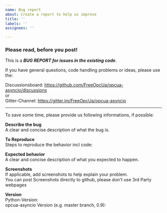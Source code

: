 ```yaml
---
name: Bug report
about: Create a report to help us improve
title: ''
labels: ''
assignees: ''

---
```


### Please read, before you post!

This is a _**BUG REPORT for issues in the existing code**_. 

If you have general questions, code handling problems or ideas, please use the:

Discussionsboard: https://github.com/FreeOpcUa/opcua-asyncio/discussions <br/> or <br />
Gitter-Channel: https://gitter.im/FreeOpcUa/opcua-asyncio

---


To save some time, please provide us following informations, if possible:


**Describe the bug** <br />
A clear and concise description of what the bug is.

**To Reproduce**<br />
Steps to reproduce the behavior incl code:

**Expected behavior**<br />
A clear and concise description of what you expected to happen.

**Screenshots**<br />
If applicable, add screenshots to help explain your problem. <br />
You can post Screenshots directly to github, please don't use 3rd Party webpages

**Version**<br />
Python-Version:<br />
opcua-asyncio Version (e.g. master branch, 0.9):
